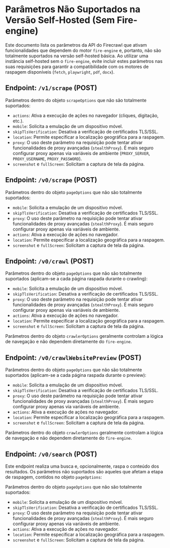 # Parâmetros Não Suportados na Versão Self-Hosted (Sem Fire-engine)

Este documento lista os parâmetros da API do Firecrawl que ativam funcionalidades que dependem do motor `fire-engine` e, portanto, não são totalmente suportados na versão self-hosted básica. Ao utilizar uma instância self-hosted sem o `fire-engine`, evite incluir estes parâmetros nas suas requisições para garantir a compatibilidade com os motores de raspagem disponíveis (`fetch`, `playwright`, `pdf`, `docx`).

## Endpoint: `/v1/scrape` (POST)

Parâmetros dentro do objeto `scrapeOptions` que não são totalmente suportados:

*   `actions`: Ativa a execução de ações no navegador (cliques, digitação, etc.).
*   `mobile`: Solicita a emulação de um dispositivo móvel.
*   `skipTlsVerification`: Desativa a verificação de certificados TLS/SSL.
*   `location`: Permite especificar a localização geográfica para a raspagem.
*   `proxy`: O uso deste parâmetro na requisição pode tentar ativar funcionalidades de proxy avançadas (`stealthProxy`). É mais seguro configurar proxy apenas via variáveis de ambiente (`PROXY_SERVER`, `PROXY_USERNAME`, `PROXY_PASSWORD`).
*   `screenshot` e `fullScreen`: Solicitam a captura de tela da página.

## Endpoint: `/v0/scrape` (POST)

Parâmetros dentro do objeto `pageOptions` que não são totalmente suportados:

*   `mobile`: Solicita a emulação de um dispositivo móvel.
*   `skipTlsVerification`: Desativa a verificação de certificados TLS/SSL.
*   `proxy`: O uso deste parâmetro na requisição pode tentar ativar funcionalidades de proxy avançadas (`stealthProxy`). É mais seguro configurar proxy apenas via variáveis de ambiente.
*   `actions`: Ativa a execução de ações no navegador.
*   `location`: Permite especificar a localização geográfica para a raspagem.
*   `screenshot` e `fullScreen`: Solicitam a captura de tela da página.

## Endpoint: `/v0/crawl` (POST)

Parâmetros dentro do objeto `pageOptions` que não são totalmente suportados (aplicam-se a cada página raspada durante o crawling):

*   `mobile`: Solicita a emulação de um dispositivo móvel.
*   `skipTlsVerification`: Desativa a verificação de certificados TLS/SSL.
*   `proxy`: O uso deste parâmetro na requisição pode tentar ativar funcionalidades de proxy avançadas (`stealthProxy`). É mais seguro configurar proxy apenas via variáveis de ambiente.
*   `actions`: Ativa a execução de ações no navegador.
*   `location`: Permite especificar a localização geográfica para a raspagem.
*   `screenshot` e `fullScreen`: Solicitam a captura de tela da página.

Parâmetros dentro do objeto `crawlerOptions` geralmente controlam a lógica de navegação e não dependem diretamente do `fire-engine`.

## Endpoint: `/v0/crawlWebsitePreview` (POST)

Parâmetros dentro do objeto `pageOptions` que não são totalmente suportados (aplicam-se a cada página raspada durante o preview):

*   `mobile`: Solicita a emulação de um dispositivo móvel.
*   `skipTlsVerification`: Desativa a verificação de certificados TLS/SSL.
*   `proxy`: O uso deste parâmetro na requisição pode tentar ativar funcionalidades de proxy avançadas (`stealthProxy`). É mais seguro configurar proxy apenas via variáveis de ambiente.
*   `actions`: Ativa a execução de ações no navegador.
*   `location`: Permite especificar a localização geográfica para a raspagem.
*   `screenshot` e `fullScreen`: Solicitam a captura de tela da página.

Parâmetros dentro do objeto `crawlerOptions` geralmente controlam a lógica de navegação e não dependem diretamente do `fire-engine`.

## Endpoint: `/v0/search` (POST)

Este endpoint realiza uma busca e, opcionalmente, raspa o conteúdo dos resultados. Os parâmetros não suportados são aqueles que afetam a etapa de raspagem, contidos no objeto `pageOptions`:

Parâmetros dentro do objeto `pageOptions` que não são totalmente suportados:

*   `mobile`: Solicita a emulação de um dispositivo móvel.
*   `skipTlsVerification`: Desativa a verificação de certificados TLS/SSL.
*   `proxy`: O uso deste parâmetro na requisição pode tentar ativar funcionalidades de proxy avançadas (`stealthProxy`). É mais seguro configurar proxy apenas via variáveis de ambiente.
*   `actions`: Ativa a execução de ações no navegador.
*   `location`: Permite especificar a localização geográfica para a raspagem.
*   `screenshot` e `fullScreen`: Solicitam a captura de tela da página.
